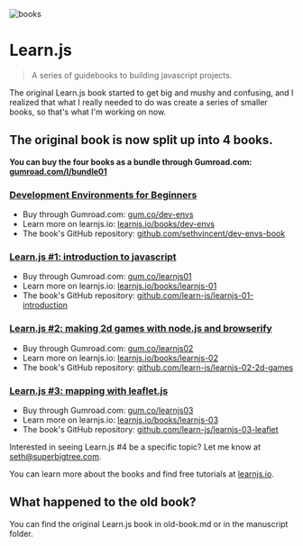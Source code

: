 ![books](http://learnjs.io/img/books/four-books.png)

# Learn.js
> A series of guidebooks to building javascript projects.

The original Learn.js book started to get big and mushy and confusing, and I realized that what I really needed to do was create a series of smaller books, so that's what I'm working on now.

## The original book is now split up into 4 books.

**You can buy the four books as a bundle through Gumroad.com: [gumroad.com/l/bundle01](https://gumroad.com/l/bundle01)**

### [Development Environments for Beginners](http://learnjs.io/books/dev-envs/)
- Buy through Gumroad.com: [gum.co/dev-envs](https://gum.co/dev-envs)
- Learn more on learnjs.io: [learnjs.io/books/dev-envs](http://learnjs.io/books/dev-envs)
- The book's GitHub repository: [github.com/sethvincent/dev-envs-book](http://github.com/sethvincent/dev-envs-book)

### [Learn.js #1: introduction to javascript](http://learnjs.io/books/learnjs-01/)
- Buy through Gumroad.com: [gum.co/learnjs01](https://gum.co/learnjs01)
- Learn more on learnjs.io: [learnjs.io/books/learnjs-01](http://learnjs.io/books/learnjs-01)
- The book's GitHub repository: [github.com/learn-js/learnjs-01-introduction](http://github.com/learn-js/learnjs-01-introduction)

### [Learn.js #2: making 2d games with node.js and browserify](http://learnjs.io/books/learnjs-02/)
- Buy through Gumroad.com: [gum.co/learnjs02](https://gum.co/learnjs02)
- Learn more on learnjs.io: [learnjs.io/books/learnjs-02](http://learnjs.io/books/learnjs-02)
- The book's GitHub repository: [github.com/learn-js/learnjs-02-2d-games](http://github.com/learn-js/learnjs-02-2d-games)

### [Learn.js #3: mapping with leaflet.js](http://learnjs.io/books/learnjs-03/)
- Buy through Gumroad.com: [gum.co/learnjs03](https://gum.co/learnjs03)
- Learn more on learnjs.io: [learnjs.io/books/learnjs-03](http://learnjs.io/books/learnjs-03)
- The book's GitHub repository: [github.com/learn-js/learnjs-03-leaflet](http://github.com/learn-js/learnjs-03-leaflet)


Interested in seeing Learn.js #4 be a specific topic? Let me know at seth@superbigtree.com.

You can learn more about the books and find free tutorials at [learnjs.io](http://learnjs.io).


## What happened to the old book?
You can find the original Learn.js book in old-book.md or in the manuscript folder.
